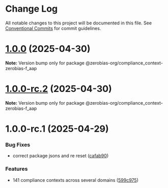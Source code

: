 # Change Log

All notable changes to this project will be documented in this file.
See [Conventional Commits](https://conventionalcommits.org) for commit guidelines.

# [1.0.0](https://github.com/zerobias-org/compliance_context/compare/@zerobias-org/compliance_context-zerobias-f_aap@1.0.0-rc.2...@zerobias-org/compliance_context-zerobias-f_aap@1.0.0) (2025-04-30)

**Note:** Version bump only for package @zerobias-org/compliance_context-zerobias-f_aap





# [1.0.0-rc.2](https://github.com/zerobias-org/compliance_context/compare/@zerobias-org/compliance_context-zerobias-f_aap@1.0.0-rc.1...@zerobias-org/compliance_context-zerobias-f_aap@1.0.0-rc.2) (2025-04-30)

**Note:** Version bump only for package @zerobias-org/compliance_context-zerobias-f_aap





# 1.0.0-rc.1 (2025-04-29)


### Bug Fixes

* correct package jsons and re reset ([cafab90](https://github.com/zerobias-org/compliance_context/commit/cafab90b3771e45ffeefa4ea2dca415266baa99f))


### Features

* 141 compliance contexts across several domains ([599c975](https://github.com/zerobias-org/compliance_context/commit/599c975fcf3da5bbfffe4113c7f5f793e5231e68))
